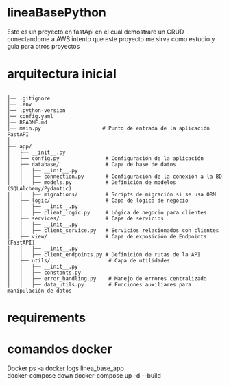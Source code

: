 # lineaBasePython
Este es un proyecto en fastApi en el cual demostrare un CRUD conectandome a AWS
intento que este proyecto me sirva como estudio y guia para otros proyectos 


# arquitectura inicial
```

│── .gitignore
│── .env
│── .python-version
│── config.yaml
│── README.md
│── main.py                    # Punto de entrada de la aplicación FastAPI
│
├── app/
│   ├── __init__.py
│   ├── config.py               # Configuración de la aplicación
│   ├── database/               # Capa de base de datos
│   │   ├── __init__.py
│   │   ├── connection.py       # Configuración de la conexión a la BD
│   │   ├── models.py           # Definición de modelos (SQLAlchemy/Pydantic)
│   │   ├── migrations/         # Scripts de migración si se usa ORM
│   ├── logic/                  # Capa de lógica de negocio
│   │   ├── __init__.py
│   │   ├── client_logic.py     # Lógica de negocio para clientes
│   ├── services/               # Capa de servicios
│   │   ├── __init__.py
│   │   ├── client_service.py   # Servicios relacionados con clientes
│   ├── view/                   # Capa de exposición de Endpoints (FastAPI)
│   │   ├── __init__.py
│   │   ├── client_endpoints.py # Definición de rutas de la API
│   ├── utils/                   # Capa de utilidades
│   │   ├── __init__.py
│   │   ├── constants.py
│   │   ├── error_handling.py    # Manejo de errores centralizado
│   │   ├── data_utils.py        # Funciones auxiliares para manipulación de datos

```
# requirements

# comandos docker
Docker ps -a
docker logs linea_base_app   
docker-compose down
docker-compose up -d --build
